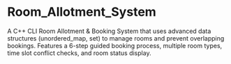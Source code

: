 # Room_Allotment_System
A C++ CLI Room Allotment &amp; Booking System that uses advanced data structures (unordered_map, set) to manage rooms and prevent overlapping bookings. Features a 6-step guided booking process, multiple room types, time slot conflict checks, and room status display.
